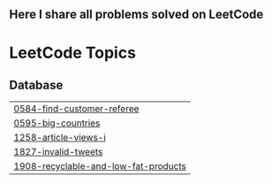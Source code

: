 
## Here I share all problems solved on LeetCode

<!---LeetCode Topics Start-->
# LeetCode Topics
## Database
|  |
| ------- |
| [0584-find-customer-referee](https://github.com/sumit-kakde/LeetCode/tree/master/0584-find-customer-referee) |
| [0595-big-countries](https://github.com/sumit-kakde/LeetCode/tree/master/0595-big-countries) |
| [1258-article-views-i](https://github.com/sumit-kakde/LeetCode/tree/master/1258-article-views-i) |
| [1827-invalid-tweets](https://github.com/sumit-kakde/LeetCode/tree/master/1827-invalid-tweets) |
| [1908-recyclable-and-low-fat-products](https://github.com/sumit-kakde/LeetCode/tree/master/1908-recyclable-and-low-fat-products) |
<!---LeetCode Topics End-->